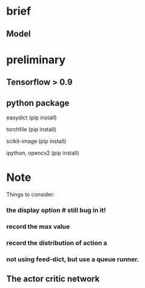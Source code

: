 # brief

## Model

# preliminary

## Tensorflow > 0.9

## python package

easydict (pip install)

torchfile (pip install)

scikit-image (pip install)

ipython, opencv2 (pip install)

# Note

Things to consider: 

### the display option  # still bug in it!

### record the max value

### record the distribution of action a

### not using feed-dict, but use a queue runner.


## The actor critic network
